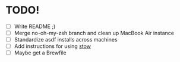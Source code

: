 # TODO!
- [ ] Write README ;)
- [ ] Merge no-oh-my-zsh branch and clean up MacBook Air instance
- [ ] Standardize asdf installs across machines
- [ ] Add instructions for using [stow](https://github.com/aspiers/stow)
- [ ] Maybe get a Brewfile
